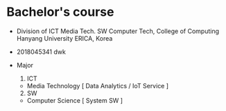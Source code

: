 # Bachelor's course

  * Division of ICT Media Tech. SW Computer Tech, College of Computing Hanyang University ERICA, Korea
  * 2018045341 dwk
  
  * Major
    1. ICT
      - Media Technology
        [ Data Analytics / IoT Service ]
    2. SW
      - Computer Science
        [ System SW ]
